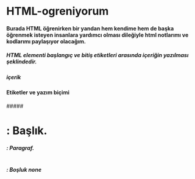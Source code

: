 # HTML-ogreniyorum
#### Burada HTML öğrenirken bir yandan hem kendime hem de başka öğrenmek isteyen insanlara yardımcı olması dileğiyle html notlarımı ve kodlarımı paylaşıyor olacağım.
##### HTML elementi başlangıç ve bitiş etiketleri arasında içeriğin yazılması şeklindedir.
##### <etiketismi> içerik </etiketismi>

#### Etiketler ve yazım biçimi
#####<h1> : Başlık.    </h1>
##### <p>  : Paragraf.  </p> 
##### <br> : Boşluk     none

